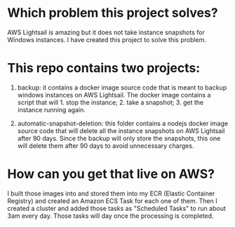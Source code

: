 # Which problem this project solves?

AWS Lightsail is amazing but it does not take instance snapshots for Windows instances. I have created this project to solve this problem.

# This repo contains two projects: 

1. backup: it contains a docker image source code that is meant to backup windows instances on AWS Lightsail. The docker image contains a script that will 1. stop the instance; 2. take a snapshot; 3. get the instance running again.

2. automatic-snapshot-deletion: this folder contains a nodejs docker image source code that will delete all the instance snapshots on AWS Lightsail after 90 days. Since the backup will only store the snapshots, this one will delete them after 90 days to avoid unnecessary charges.

# How can you get that live on AWS?

I built those images into and stored them into my ECR (Elastic Container Registry) and created an Amazon ECS Task for each one of them. Then I created a cluster and added those tasks as "Scheduled Tasks" to run about 3am every day. Those tasks will day once the processing is completed.
